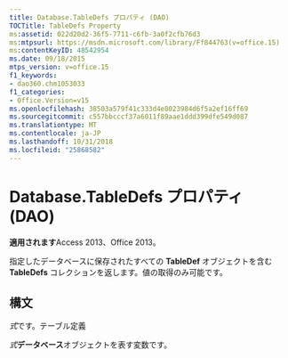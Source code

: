 ```yaml
---
title: Database.TableDefs プロパティ (DAO)
TOCTitle: TableDefs Property
ms:assetid: 022d20d2-36f5-7711-c6fb-3a0f2cfb76d3
ms:mtpsurl: https://msdn.microsoft.com/library/Ff844763(v=office.15)
ms:contentKeyID: 48542954
ms.date: 09/18/2015
mtps_version: v=office.15
f1_keywords:
- dao360.chm1053033
f1_categories:
- Office.Version=v15
ms.openlocfilehash: 38503a579f41c333d4e8023984d6f5a2ef16ff69
ms.sourcegitcommit: c557bbcccf37a6011f89aae1ddd399dfe549d087
ms.translationtype: MT
ms.contentlocale: ja-JP
ms.lasthandoff: 10/31/2018
ms.locfileid: "25868582"
---
```

# <a name="databasetabledefs-property-dao"></a>Database.TableDefs プロパティ (DAO)


**適用されます**Access 2013、Office 2013。

指定したデータベースに保存されたすべての **TableDef** オブジェクトを含む **TableDefs** コレクションを返します。値の取得のみ可能です。

## <a name="syntax"></a>構文

*式*です。テーブル定義

*式***データベース**オブジェクトを表す変数です。

